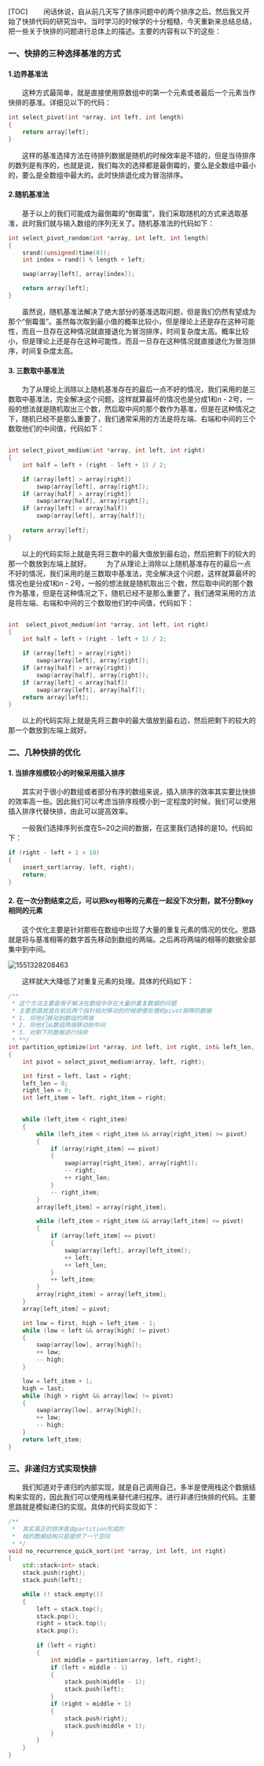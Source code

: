[TOC]
&emsp;&emsp;闲话休说，自从前几天写了排序问题中的两个排序之后。然后我又开始了快排代码的研究当中。当时学习的时候学的十分粗糙，今天重新来总结总结，把一些关于快排的问题进行总体上的描述。主要的内容有以下的这些：
### 一、快排的三种选择基准的方式
#### 1.边界基准法
&emsp;&emsp;这种方式最简单，就是直接使用原数组中的第一个元素或者最后一个元素当作快排的基准。详细见以下的代码：
```c++
int select_pivot(int *array, int left, int length)
{
    return array[left];
}
```
&emsp;&emsp;这样的基准选择方法在待排列数据是随机的时候效率是不错的，但是当待排序的数列是有序的，也就是说，我们每次的选择都是最倒霉的，要么是全数组中最小的，要么是全数组中最大的。此时快排退化成为冒泡排序。

#### 2.随机基准法
&emsp;&emsp;基于以上的我们可能成为最倒霉的“倒霉蛋”，我们采取随机的方式来选取基准，此时我们就与输入数组的序列无关了。随机基准法的代码如下：
```c++
int select_pivot_random(int *array, int left, int length)
{
    srand((unsigned)time(0));
    int index = rand() % length + left;

    swap(array[left], array[index]);

    return array[left];
}
```
&emsp;&emsp;虽然说，随机基准法解决了绝大部分的基准选取问题，但是我们仍然有望成为那个“倒霉蛋”。虽然每次取到最小值的概率比较小，但是理论上还是存在这种可能性，而且一旦存在这种情况就直接退化为冒泡排序，时间复杂度太高。概率比较小，但是理论上还是存在这种可能性，而且一旦存在这种情况就直接退化为冒泡排序，时间复杂度太高。
#### 3. 三数取中基准法
&emsp;&emsp;为了从理论上消除以上随机基准存在的最后一点不好的情况，我们采用的是三数取中基准法，完全解决这个问题，这样就算最坏的情况也是分成1和n - 2号，一般的想法就是随机取出三个数，然后取中间的那个数作为基准，但是在这种情况之下，随机已经不是那么重要了，我们通常采用的方法是将左端、右端和中间的三个数取他们的中间值，代码如下：
```c++

int select_pivot_medium(int *array, int left, int right)
{
    int half = left + (right - left + 1) / 2;

    if (array[left] > array[right])
        swap(array[left], array[right]);
    if (array[half] > array[right])
        swap(array[half], array[right]);
    if (array[left] < array[half])
        swap(array[left], array[half]);
        
    return array[left];
}
```
&emsp;&emsp;以上的代码实际上就是先将三数中的最大值放到最右边，然后把剩下的较大的那一个数放到左端上就好。
&emsp;&emsp;为了从理论上消除以上随机基准存在的最后一点不好的情况，我们采用的是三数取中基准法，完全解决这个问题，这样就算最坏的情况也是分成1和n - 2号，一般的想法就是随机取出三个数，然后取中间的那个数作为基准，但是在这种情况之下，随机已经不是那么重要了，我们通常采用的方法是将左端、右端和中间的三个数取他们的中间值，代码如下：

```c++

int  select_pivot_medium(int *array, int left, int right)
{
    int half = left + (right - left + 1) / 2;

    if (array[left] > array[right])
        swap(array[left], array[right]);
    if (array[half] > array[right])
        swap(array[half], array[right]);
    if (array[left] < array[half])
        swap(array[left], array[half]);
    return array[left];
}
```
&emsp;&emsp;以上的代码实际上就是先将三数中的最大值放到最右边，然后把剩下的较大的那一个数放到左端上就好。

### 二、几种快排的优化
#### 1. 当排序规模较小的时候采用插入排序

&emsp;&emsp;其实对于很小的数组或者部分有序的数组来说，插入排序的效率其实要比快排的效率高一些。因此我们可以考虑当排序规模小到一定程度的时候，我们可以使用插入排序代替快排，由此可以提高效率。

&emsp;&emsp;一般我们选择序列长度在5~20之间的数据，在这里我们选择的是10。代码如下：

```c++
if (right - left + 1 < 10)
{
	insert_sort(array, left, right);
	return;
}
```

#### 2. 在一次分割结束之后，可以把key相等的元素在一起没下次分割，就不分割key相同的元素

&emsp;&emsp;这个优化主要是针对那些在数组中出现了大量的重复元素的情况的优化。思路就是将与基准相等的数字首先移动到数组的两端。之后再将两端的相等的数据全部集中到中间。

![1551328208463](pic/2.png)

&emsp;&emsp;这样就大大降低了对重复元素的处理。具体的代码如下：

```c++
/**
 * 这个方法主要是用于解决在数组中存在大量的重复数据的问题
 * 主要思路就是在前后两个指针相对移动的时候顺便处理和pivot相等的数据
 * 1. 将他们移动到数组的两端
 * 2. 将他们从数组两端移动到中间
 * 3. 对剩下的数据进行快排
 * **/
int partition_optimize(int *array, int left, int right, int& left_len, int& right_len)
{
	int pivot = select_pivot_medium(array, left, right);

	int first = left, last = right;
	left_len = 0;
	right_len = 0;
	int left_item = left, right_item = right;

	
	while (left_item < right_item)
	{
		while (left_item < right_item && array[right_item] >= pivot)
		{
			if (array[right_item] == pivot) 
			{
				swap(array[right_item], array[right]);
				-- right;
				++ right_len;
			}
			-- right_item;
		}
		array[left_item] = array[right_item];

		while (left_item < right_item && array[left_item] <= pivot)
		{	
			if (array[left_item] == pivot)
			{
				swap(array[left], array[left_item]);
				++ left;
				++ left_len;
			}
			++ left_item;
		}
		array[right_item] = array[left_item];
	}
	array[left_item] = pivot;

	int low = first, high = left_item - 1;
	while (low < left && array[high] != pivot)
	{
		swap(array[low], array[high]);
		++ low;
		-- high;
	}

	low = left_item + 1;
	high = last;
	while (high > right && array[low] != pivot)
	{
		swap(array[low], array[high]);
		++ low;
		-- high;
	}
	return left_item;
}
```



### 三、非递归方式实现快排

&emsp;&emsp;我们知道对于递归的内部实现，就是自己调用自己，多半是使用栈这个数据结构来实现的，因此我们可以使用栈来替代递归程序。进行非递归快排的代码。主要思路就是模拟递归的实现。具体的代码实现如下：

```c++
/**
 *	其实真正的排序是由partition完成的
 *	栈的数据结构只是提供了一个空间
 * */
void no_recurrence_quick_sort(int *array, int left, int right)
{
	std::stack<int> stack;
	stack.push(right);
	stack.push(left);

	while (! stack.empty())
	{
		left = stack.top();
		stack.pop();
		right = stack.top();
		stack.pop();
		
		if (left < right)
		{
			int middle = partition(array, left, right);
			if (left < middle - 1)
			{
				stack.push(middle - 1);
				stack.push(left);
			}
			if (right > middle + 1)
			{
				stack.push(right);
				stack.push(middle + 1);
			}
		}
	}
}
```